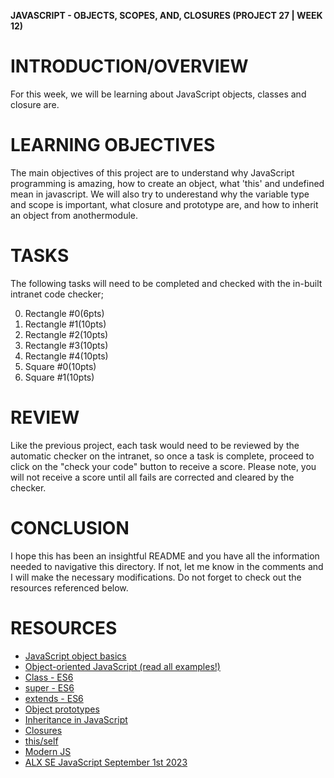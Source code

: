 **JAVASCRIPT - OBJECTS, SCOPES, AND, CLOSURES (PROJECT 27 | WEEK 12)**

# INTRODUCTION/OVERVIEW

For this week, we will be learning about JavaScript objects, classes and closure are.

# LEARNING OBJECTIVES

The main objectives of this project are to understand why JavaScript programming is amazing, how to create an object, what 'this' and undefined mean in javascript. We will also try to underestand why the variable type and scope is important, what closure and prototype are, and how to inherit an object from anothermodule.

# TASKS

The following tasks will need to be completed and checked with the in-built intranet code checker;

0. Rectangle #0(6pts)
1. Rectangle #1(10pts)
2. Rectangle #2(10pts)
3. Rectangle #3(10pts)
4. Rectangle #4(10pts)
5. Square #0(10pts)
6. Square #1(10pts)

# REVIEW

Like the previous project, each task would need to be reviewed by the automatic checker on the intranet, so once a task is complete, proceed to click on the "check your code" button to receive a score. Please note, you will not receive a score until all fails are corrected and cleared by the checker.

# CONCLUSION

I hope this has been an insightful README and you have all the information needed to navigative this directory. If not, let me know in the comments and I will make the necessary modifications. Do not forget to check out the resources referenced below.

# RESOURCES

- [JavaScript object basics](https://intranet.alxswe.com/rltoken/GLuVTw6uPEtJoE48v6hh6Q)
- [Object-oriented JavaScript (read all examples!)](https://intranet.alxswe.com/rltoken/yJvx-KSQmjeLGL_zt2zSRg)
- [Class - ES6](https://intranet.alxswe.com/rltoken/uQ0wKfDktBpsS52MD_V7Fg)
- [super - ES6](https://intranet.alxswe.com/rltoken/or2hUFeNS5YYJRbL_7a9Vw)
- [extends - ES6](https://intranet.alxswe.com/rltoken/DCDrR-o8mV3gaoaxQawYLg)
- [Object prototypes](https://intranet.alxswe.com/rltoken/tv0EI26HJflBpYlTYpZswQ)
- [Inheritance in JavaScript](https://intranet.alxswe.com/rltoken/yJvx-KSQmjeLGL_zt2zSRg)
- [Closures](https://intranet.alxswe.com/rltoken/VUQSL4MeY58nNfFL6yPA_g)
- [this/self](https://intranet.alxswe.com/rltoken/uduR9j8AJ4jUrKYiucKGlg)
- [Modern JS](https://intranet.alxswe.com/rltoken/LdHi8ovDOIBTHdTBRhVCww)
- [ALX SE JavaScript September 1st 2023](https://www.youtube.com/watch?v=Oj5HFfHKBTQ)
